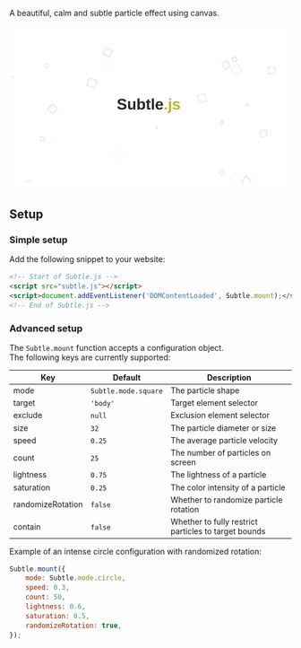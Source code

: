 A beautiful, calm and subtle particle effect using canvas.

![splash.png](splash.png)

## Setup

### Simple setup

Add the following snippet to your website:
```html
<!-- Start of Subtle.js -->
<script src="subtle.js"></script>
<script>document.addEventListener('DOMContentLoaded', Subtle.mount);</script>
<!-- End of Subtle.js -->
```

### Advanced setup

The `Subtle.mount` function accepts a configuration object.   
The following keys are currently supported:

| Key               | Default       | Description
| ----------------- | ------------- | ---------------------------------
| mode              | `Subtle.mode.square` | The particle shape
| target            | `'body'`      | Target element selector
| exclude           | `null`        | Exclusion element selector
| size              | `32`          | The particle diameter or size
| speed             | `0.25`        | The average particle velocity
| count             | `25`          | The number of particles on screen
| lightness         | `0.75`        | The lightness of a particle
| saturation        | `0.25`        | The color intensity of a particle
| randomizeRotation | `false`       | Whether to randomize particle rotation
| contain           | `false`       | Whether to fully restrict particles to target bounds

Example of an intense circle configuration with randomized rotation:
```js
Subtle.mount({
    mode: Subtle.mode.circle,
    speed: 0.3,
    count: 50,
    lightness: 0.6,
    saturation: 0.5,
    randomizeRotation: true,
});
```